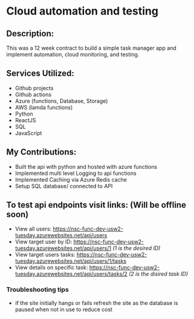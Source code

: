# Cloud automation and testing

## Description:
  This was a 12 week contract to build a simple task manager app and implement automation, cloud monitoring, and testing.
  
## Services Utilized:
  - Github projects
  - Github actions
  - Azure (functions, Database, Storage)
  - AWS (lamda functions)
  - Python
  - ReactJS
  - SQL
  - JavaScript
  
## My Contributions:
  - Built the api with python and hosted with azure functions
  - Implemented multi level Logging to api functions
  - Implemented Caching via Azure Redis cache
  - Setup SQL database/ connected to API

## To test api endpoints visit links: (Will be offline soon)
  - View all users: https://nsc-func-dev-usw2-tuesday.azurewebsites.net/api/users
  - View target user by ID: https://nsc-func-dev-usw2-tuesday.azurewebsites.net/api/users/1  *(1 is the desired ID)*
  - View target users tasks: https://nsc-func-dev-usw2-tuesday.azurewebsites.net/api/users/1/tasks
  - View details on specific task: https://nsc-func-dev-usw2-tuesday.azurewebsites.net/api/users/tasks/2  *(2 is the disired task ID)*

### Troubleshooting tips
- if the site initially hangs or fails refresh the site as the database is paused when not in use to reduce cost

